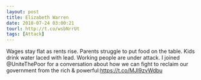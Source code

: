 ```yaml
---
layout: post
title: Elizabeth Warren
date: 2018-07-24 03:00:21
tourl: http://t.co/wsbNrrUt
tags: [Attack]
---
```

Wages stay flat as rents rise. Parents struggle to put food on the table. Kids drink water laced with lead. Working people are under attack. I joined @UniteThePoor for a conversation about how we can fight to reclaim our government from the rich &amp; powerful:https://t.co/MJI9zvWdbu